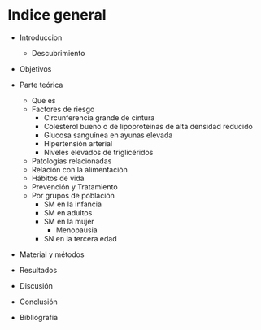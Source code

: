 # Indice general

- Introduccion  
  - Descubrimiento
- Objetivos  

- Parte teórica
  - Que es
  - Factores de riesgo
    - Circunferencia grande de cintura
    - Colesterol bueno o de lipoproteínas de alta densidad reducido
    - Glucosa sanguínea en ayunas elevada
    - Hipertensión arterial
    - Niveles elevados de triglicéridos
  - Patologías relacionadas
  - Relación con la alimentación
  - Hábitos de vida
  - Prevención y Tratamiento
  - Por grupos de población
    - SM en la infancia
    - SM en adultos
    - SM en la mujer
      - Menopausia
    - SN en la tercera edad
- Material y métodos
- Resultados
- Discusión
- Conclusión
- Bibliografía
